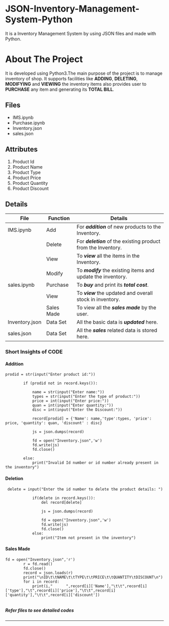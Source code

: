 # JSON-Inventory-Management-System-Python
It is a Inventory Management System by using JSON files and made with Python.

# About The Project
It is developed using Python3.The main purpose of the project is to manage inventory of shop. It supports facilities like **ADDING**, **DELETING**, **MODIFYING** and **VIEWING** the inventory items also provides user to **PURCHASE** any item and generating its **TOTAL BILL**.

## Files
  * IMS.ipynb 
  * Purchase.ipynb
  * Inventory.json
  * sales.json
  
## Attributes
  1. Product Id
  2. Product Name
  3. Product Type 
  4. Product Price
  5. Product Quantity
  6. Product Discount

## Details
| File     | Function    | Details |
| ---      | ---         | ---     |
|IMS.ipynb | Add | For ***addition*** of new products to the Inventory.|
|           |Delete | For ***deletion*** of the existing product from the Inventory.|
|          |View | To ***view*** all the items in the Inventory.  |
|           |Modify | To ***modify*** the existing items and update the inventory.|
|sales.ipynb| Purchase | To ***buy*** and print its ***total cost***.|
|           | View     | To ***view*** the updated and overall stock in inventory.|
|           | Sales Made | To view all the ***sales made*** by the user.|
|Inventory.json|  Data Set| All the basic data is ***updated*** here. |     |
|sales.json  | Data Set | All the ***sales*** related data is stored here.|

### Short Insights of CODE

#### Addition
```Python3
prodid = str(input("Enter product id:"))

        if (prodid not in record.keys()):

            name = str(input("Enter name:"))
            types = str(input("Enter the type of product:"))
            price = int(input("Enter price:"))
            quan = int(input("Enter quantity:"))
            disc = int(input("Enter the Discount:"))

            record[prodid] = {'Name': name,'type':types, 'price': price, 'quantity': quan, 'discount' : disc}

            js = json.dumps(record)

            fd = open("Inventory.json",'w')
            fd.write(js)
            fd.close()

        else: 
            print("Invalid Id number or id number already present in the inventory")
```
#### Deletion
```Python3
 delete = input("Enter the id number to delete the product details: ")

            if(delete in record.keys()):
                del record[delete]

                js = json.dumps(record)

                fd = open("Inventory.json",'w')
                fd.write(js)
                fd.close()
            else:
                print("Item not present in the inventory")
```
#### Sales Made
```Python3
fd = open("Inventory.json",'r')
        r = fd.read()
        fd.close()
        record = json.loads(r)
        print("\nID\t\tNAME\t\tTYPE\t\tPRICE\t\tQUANTITY\tDISCOUNT\n")
        for i in record:
            print(i,"      ",record[i]['Name'],"\t\t",record[i]['type'],"\t",record[i]['price'],"\t\t",record[i]['quantity'],"\t\t",record[i]['discount'])
            
```
##### Refer files to see detailed codes
***


